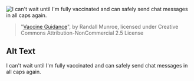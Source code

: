 ![I can't wait until I'm fully vaccinated and can safely send chat messages in all caps again.](https://imgs.xkcd.com/comics/vaccine_guidance.png)
> "[Vaccine Guidance](https://xkcd.com/2434/)", by Randall Munroe, licensed under Creative Commons Attribution-NonCommercial 2.5 License

## Alt Text
I can't wait until I'm fully vaccinated and can safely send chat messages in all caps again.
